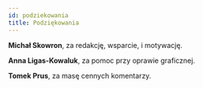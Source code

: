 ```yaml
---
id: podziekowania
title: Podziękowania
---
```


**Michał Skowron**, za redakcję, wsparcie, i motywację.

**Anna Ligas-Kowaluk**, za pomoc przy oprawie graficznej.

**Tomek Prus**, za masę cennych komentarzy.
